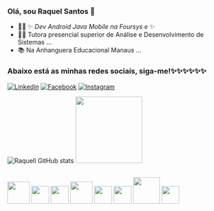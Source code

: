 ### Olá, sou Raquel Santos 👋
- 👩‍💻 ✨ _Dev Android Java Mobile na Foursys e_ ✨
- 👩‍🏫 Tutora presencial superior de Análise e Desenvolvimento de Sistemas ...
- 📚 Na Anhanguera Educacional Manaus ...
### Abaixo está as minhas redes sociais, siga-me!✨✨✨✨✨✨

[![Linkedin](https://img.shields.io/badge/LinkedIn-0077B5?style=for-the-badge&logo=linkedin&logoColor=white)](https://www.linkedin.com/in/raquellsanntos/)
[![Facebook](https://img.shields.io/badge/Facebook-1877F2?style=for-the-badge&logo=facebook&logoColor=white)](https://www.facebook.com/raquel.araujo.s/)
[![Instagram](https://img.shields.io/badge/Instagram-E4405F?style=for-the-badge&logo=instagram&logoColor=white)](https://www.instagram.com/raquel.dev.android.mobile.java/?r=nametag/)

![Raquell GitHub stats](https://github-readme-stats.vercel.app/api?username=raquellsanntos&show_icons=true&theme=radical)
<img height="150em" src="https://github-readme-stats.vercel.app/api/top-langs/?username=raquellsanntos&layout=compact&langs_count=16&theme=dark"/>
##
<div>
   <img height="50em" src="https://cdn.jsdelivr.net/gh/devicons/devicon/icons/java/java-original-wordmark.svg" />     
    <img height="40em" src="https://cdn.jsdelivr.net/gh/devicons/devicon/icons/androidstudio/androidstudio-original.svg" />
       <img height="40em" src="https://cdn.jsdelivr.net/gh/devicons/devicon/icons/android/android-original.svg" />
       <img height="50em" src="https://cdn.jsdelivr.net/gh/devicons/devicon/icons/android/android-original-wordmark.svg" />
        <img height="40em" src="https://cdn.jsdelivr.net/gh/devicons/devicon/icons/unity/unity-original.svg" />
         <img height="40em" src="https://cdn.jsdelivr.net/gh/devicons/devicon/icons/csharp/csharp-original.svg" />
           <img height="60em" src="https://cdn.jsdelivr.net/gh/devicons/devicon/icons/git/git-plain-wordmark.svg" />
            <img height="40em" src="https://cdn.jsdelivr.net/gh/devicons/devicon/icons/github/github-original-wordmark.svg" />
</div>

